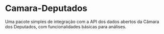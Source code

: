 # Camara-Deputados
 Uma pacote simples de integração com a API dos dados abertos da Câmara dos Deputados, com funcionalidades básicas para análises. 
